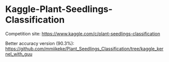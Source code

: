 # Kaggle-Plant-Seedlings-Classification

Competition site: https://www.kaggle.com/c/plant-seedlings-classification

Better accuracy version (90.3%): https://github.com/mmiikeke/Plant_Seedlings_Classification/tree/kaggle_kernel_with_guu


